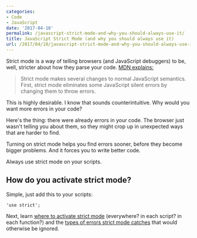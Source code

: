 ```yaml
---
categories:
- Code
- JavaScript
date: '2017-04-10'
permalink: /javascript-strict-mode-and-why-you-should-always-use-it/
title: JavaScript Strict Mode (and why you should always use it)
url: /2017/04/10/javascript-strict-mode-and-why-you-should-always-use-it
---
```


Strict mode is a way of telling browsers (and JavaScript debuggers) to be, well, stricter about how they parse your code. [MDN explains:](https://developer.mozilla.org/en-US/docs/Web/JavaScript/Reference/Strict_mode)

> Strict mode makes several changes to normal JavaScript semantics. First, strict mode eliminates some JavaScript silent errors by changing them to throw errors.

This is highly desirable. I know that sounds counterintuitive. Why would you want more errors in your code?

Here's the thing: there were already errors in your code. The browser just wasn't telling you about them, so they might crop up in unexpected ways that are harder to find.

Turning on strict mode helps you find errors sooner, before they become bigger problems. And it forces you to write better code.

Always use strict mode on your scripts.

## How do you activate strict mode?

Simple, just add this to your scripts:

```lang-javascript
'use strict';
```

Next, learn [where to activate strict mode](https://gomakethings.com/where-to-activate-strict-mode-in-your-scripts/) (everywhere? in each script? in each function?) and the [types of errors strict mode catches](https://gomakethings.com/types-of-errors-that-strict-mode-catches-that-would-otherwise-be-ignored/) that would otherwise be ignored.